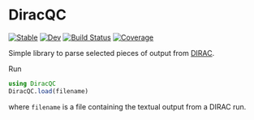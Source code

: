 # DiracQC

[![Stable](https://img.shields.io/badge/docs-stable-blue.svg)](https://jagot.github.io/DiracQC.jl/stable)
[![Dev](https://img.shields.io/badge/docs-dev-blue.svg)](https://jagot.github.io/DiracQC.jl/dev)
[![Build Status](https://github.com/jagot/DiracQC.jl/workflows/CI/badge.svg)](https://github.com/jagot/DiracQC.jl/actions)
[![Coverage](https://codecov.io/gh/jagot/DiracQC.jl/branch/master/graph/badge.svg)](https://codecov.io/gh/jagot/DiracQC.jl)

Simple library to parse selected pieces of output from
[DIRAC](http://diracprogram.org/).

Run
```julia
using DiracQC
DiracQC.load(filename)
```
where `filename` is a file containing the textual output from a DIRAC
run.
